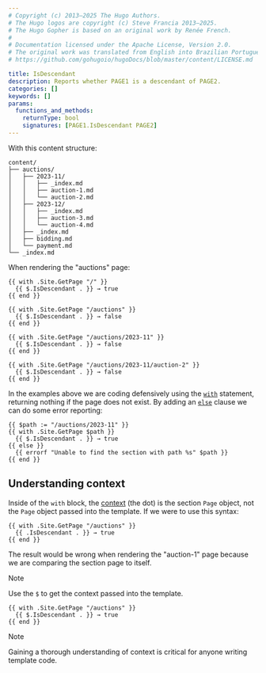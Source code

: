 ```yaml
---
# Copyright (c) 2013–2025 The Hugo Authors.
# The Hugo logos are copyright (c) Steve Francia 2013–2025.
# The Hugo Gopher is based on an original work by Renée French.
#
# Documentation licensed under the Apache License, Version 2.0.
# The original work was translated from English into Brazilian Portuguese.
# https://github.com/gohugoio/hugoDocs/blob/master/content/LICENSE.md

title: IsDescendant
description: Reports whether PAGE1 is a descendant of PAGE2.
categories: []
keywords: []
params:
  functions_and_methods:
    returnType: bool
    signatures: [PAGE1.IsDescendant PAGE2]
---
```


With this content structure:

```text
content/
├── auctions/
│   ├── 2023-11/
│   │   ├── _index.md
│   │   ├── auction-1.md
│   │   └── auction-2.md
│   ├── 2023-12/
│   │   ├── _index.md
│   │   ├── auction-3.md
│   │   └── auction-4.md
│   ├── _index.md
│   ├── bidding.md
│   └── payment.md
└── _index.md
```

When rendering the "auctions" page:

```go-html-template
{{ with .Site.GetPage "/" }}
  {{ $.IsDescendant . }} → true
{{ end }}

{{ with .Site.GetPage "/auctions" }}
  {{ $.IsDescendant . }} → false
{{ end }}

{{ with .Site.GetPage "/auctions/2023-11" }}
  {{ $.IsDescendant . }} → false
{{ end }}

{{ with .Site.GetPage "/auctions/2023-11/auction-2" }}
  {{ $.IsDescendant . }} → false
{{ end }}
```

In the examples above we are coding defensively using the [`with`] statement, returning nothing if the page does not exist. By adding an [`else`] clause we can do some error reporting:

```go-html-template
{{ $path := "/auctions/2023-11" }}
{{ with .Site.GetPage $path }}
  {{ $.IsDescendant . }} → true
{{ else }}
  {{ errorf "Unable to find the section with path %s" $path }}
{{ end }}
  ```

## Understanding context

Inside of the `with` block, the [context](g) (the dot) is the section `Page` object, not the `Page` object passed into the template. If we were to use this syntax:

```go-html-template
{{ with .Site.GetPage "/auctions" }}
  {{ .IsDescendant . }} → true
{{ end }}
```

The result would be wrong when rendering the "auction-1" page because we are comparing the section page to itself.

> [!note]
> Use the `$` to get the context passed into the template.

```go-html-template
{{ with .Site.GetPage "/auctions" }}
  {{ $.IsDescendant . }} → true
{{ end }}
```

> [!note]
> Gaining a thorough understanding of context is critical for anyone writing template code.

[`else`]: /functions/go-template/else/
[`with`]: /functions/go-template/with/
